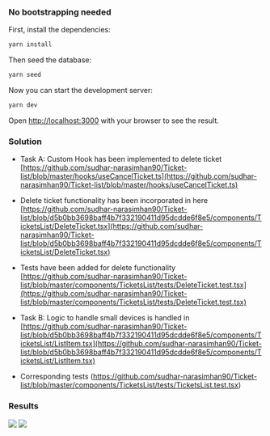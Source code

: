 ### No bootstrapping needed

First, install the dependencies:

```bash
yarn install
```

Then seed the database:

```bash
yarn seed
```

Now you can start the development server:

```bash
yarn dev
```

Open [http://localhost:3000](http://localhost:3000) with your browser to see the result.

### Solution 
- Task A: Custom Hook has been implemented to delete ticket [https://github.com/sudhar-narasimhan90/Ticket-list/blob/master/hooks/useCancelTicket.ts](https://github.com/sudhar-narasimhan90/Ticket-list/blob/master/hooks/useCancelTicket.ts)
- Delete ticket functionality has been incorporated in here [https://github.com/sudhar-narasimhan90/Ticket-list/blob/d5b0bb3698baff4b7f332190411d95dcdde6f8e5/components/TicketsList/DeleteTicket.tsx](https://github.com/sudhar-narasimhan90/Ticket-list/blob/d5b0bb3698baff4b7f332190411d95dcdde6f8e5/components/TicketsList/DeleteTicket.tsx)
- Tests have been added for delete functionality [https://github.com/sudhar-narasimhan90/Ticket-list/blob/master/components/TicketsList/tests/DeleteTicket.test.tsx](https://github.com/sudhar-narasimhan90/Ticket-list/blob/master/components/TicketsList/tests/DeleteTicket.test.tsx)


- Task B: Logic to handle small devices is handled in [https://github.com/sudhar-narasimhan90/Ticket-list/blob/d5b0bb3698baff4b7f332190411d95dcdde6f8e5/components/TicketsList/ListItem.tsx](https://github.com/sudhar-narasimhan90/Ticket-list/blob/d5b0bb3698baff4b7f332190411d95dcdde6f8e5/components/TicketsList/ListItem.tsx)
- Corresponding tests (https://github.com/sudhar-narasimhan90/Ticket-list/blob/master/components/TicketsList/tests/TicketsList.test.tsx)


### Results

![](https://github.com/sudhar-narasimhan90/Ticket-list/blob/d8277cc30feaf2fe8e4238064950b438b4bd688a/delete-tickets.gif)
![](https://github.com/sudhar-narasimhan90/Ticket-list/blob/d8277cc30feaf2fe8e4238064950b438b4bd688a/screen-resize.gif)